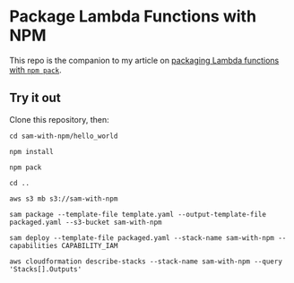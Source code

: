# Package Lambda Functions with NPM

This repo is the companion to my article on [packaging Lambda functions with `npm pack`](https://hackernoon.com/package-lambda-functions-the-easy-way-with-npm-e38fc14613ba).

## Try it out

Clone this repository, then:

`cd sam-with-npm/hello_world`

`npm install`

`npm pack`

`cd ..`

`aws s3 mb s3://sam-with-npm`

`sam package --template-file template.yaml --output-template-file packaged.yaml --s3-bucket sam-with-npm`

`sam deploy --template-file packaged.yaml --stack-name sam-with-npm --capabilities CAPABILITY_IAM`

`aws cloudformation describe-stacks --stack-name sam-with-npm --query 'Stacks[].Outputs'`
